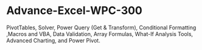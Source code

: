 # Advance-Excel-WPC-300
PivotTables, Solver, Power Query (Get &amp; Transform), Conditional Formatting ,Macros and VBA, Data Validation, Array Formulas, What-If Analysis Tools, Advanced Charting, and Power Pivot.
